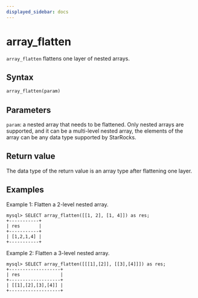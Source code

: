```yaml
---
displayed_sidebar: docs
---
```


# array_flatten

`array_flatten` flattens one layer of nested arrays.

## Syntax

```Haskell
array_flatten(param)
```

## Parameters

`param`: a nested array that needs to be flattened. Only nested arrays are supported, and it can be a multi-level nested array, the elements of the array can be any data type supported by StarRocks.

## Return value

The data type of the return value is an array type after flattening one layer.

## Examples

Example 1: Flatten a 2-level nested array.

```plaintext
mysql> SELECT array_flatten([[1, 2], [1, 4]]) as res;
+-----------+
| res       |
+-----------+
| [1,2,1,4] |
+-----------+
```

Example 2: Flatten a 3-level nested array.

```plaintext
mysql> SELECT array_flatten([[[1],[2]], [[3],[4]]]) as res;
+-------------------+
| res               |
+-------------------+
| [[1],[2],[3],[4]] |
+-------------------+
```